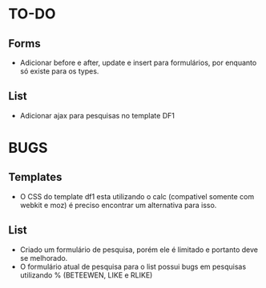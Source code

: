 TO-DO
=====

Forms
-----
- Adicionar before e after, update e insert para formulários, por enquanto só existe para os types.


List
----
- Adicionar ajax para pesquisas no template DF1

BUGS
====

Templates
---------
- O CSS do template df1 esta utilizando o calc (compativel somente com webkit e moz) é preciso encontrar um alternativa para isso.


List
----
- Criado um formulário de pesquisa, porém ele é limitado e portanto deve se melhorado.
- O formulário atual de pesquisa para o list possui bugs em pesquisas utilizando % (BETEEWEN, LIKE e RLIKE)
